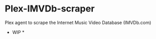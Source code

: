 Plex-IMVDb-scraper
==================

Plex agent to scrape the Internet Music Video Database (IMVDb.com)

* WIP *
